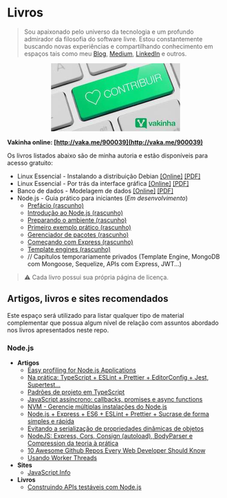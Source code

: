 # Livros

> Sou apaixonado pelo universo da tecnologia e um profundo admirador da filosofia do software livre. Estou constantemente buscando novas experiências e compartilhando conhecimento em espaços tais como meu [Blog](https://fabiojanio.com), [Medium](http://medium.com/@fabiojanio), [LinkedIn](http://linkedin.com/in/fabiojanio) e outros.

<p align="center">
  <img src="vakinha.jpg">
</p>

**Vakinha online: [http://vaka.me/900039](http://vaka.me/900039)**

Os livros listados abaixo são de minha autoria e estão disponíveis para acesso gratuito:

  - Linux Essencial - Instalando a distribuição Debian [[Online]](https://fabiojaniolima.gitbooks.io/linux-essencial-instalando-a-distribuicao-debian/content) [[PDF]](https://www.dropbox.com/s/x5tvywklggku6mv/linux-instalando_a_distribuicao_debian.pdf)
  - Linux Essencial - Por trás da interface gráfica [[Online]](https://fabiojaniolima.gitbooks.io/linux-essencial-por-tras-da-interface-grafica/content) [[PDF]](https://www.dropbox.com/s/xufjcqhfawueybj/linux-por_tras_da_interface_grafica.pdf)
  - Banco de dados - Modelagem de dados [[Online]](https://fabiojaniolima.gitbooks.io/banco-de-dados-modelagem-de-dados/content) [[PDF]](https://www.dropbox.com/s/3hwdxvrvfx2h10u/banco_de_dados-modelagem_de_dados.pdf)
  - Node.js - Guia prático para iniciantes (*Em desenvolvimento*)
    - [Prefácio (rascunho)](https://www.notion.so/Pref-cio-868160e1b4eb4f8297bc6c4ff8d9d553)
    - [Introdução ao Node.js (rascunho)](https://www.notion.so/Introdu-o-ao-Node-js-40c5745fc5734fb1a9ffbcfe7721eede)
    - [Preparando o ambiente (rascunho)](https://www.notion.so/Preparando-o-ambiente-1f8c3e3ebc574e9e805de2925c42fc98)
    - [Primeiro exemplo prático (rascunho)](https://www.notion.so/Primeiro-exemplo-pr-tico-8525500c021f4c1f800e32a74b19a6dd)
    - [Gerenciador de pacotes (rascunho)](https://www.notion.so/Gerenciador-de-pacotes-0a77dd6ce48747ecaa23a5ff5e9668c7)
    - [Começando com Express (rascunho)](https://www.notion.so/Come-ando-com-Express-194bef88bf5a4520af33ff5b16746d63)
    - [Template engines (rascunho)](https://www.notion.so/Template-engines-ee463e05b61d49db9ee922c0edac746e)
    - // Capítulos temporariamente privados (Template Engine, MongoDB com Mongoose, Sequelize, APIs com Express, JWT...)

> :warning: Cada livro possui sua própria página de licença.

## Artigos, livros e sites recomendados

Este espaço será utilizado para listar qualquer tipo de material complementar que possua algum nível de relação com assuntos abordado nos livros apresentados neste repo.

### Node.js
- **Artigos**
   - [Easy profiling for Node.js Applications](https://nodejs.org/en/docs/guides/simple-profiling) 
   - [Na prática: TypeScript + ESLint + Prettier + EditorConfig + Jest, Supertest…](https://link.medium.com/789gxT3G18)
   - [Padrões de projeto em TypeScript](https://refactoring.guru/pt-br/design-patterns/typescript)
   - [JavaScript assíncrono: callbacks, promises e async functions](https://medium.com/@alcidesqueiroz/javascript-ass%C3%ADncrono-callbacks-promises-e-async-functions-9191b8272298)
   - [NVM - Gerencie múltiplas instalações do Node.js](https://medium.com/@fabiojanio/nvm-gerencie-múltiplas-instalações-do-node-js-6fcd0f13aaf7)
   - [Node.js + Express + ES6 + ESLint + Prettier + Sucrase de forma simples e rápida](https://medium.com/@fabiojanio/node-js-express-es6-eslint-sucrase-de-forma-simples-e-rápida-8467fcfae728)
   - [Evitando a serialização de propriedades dinâmicas de objetos](http://cangaceirojavascript.com.br/evitando-serializacao-propriedades-dinamicas-objetos/)
   - [NodeJS: Express, Cors, Consign (autoload), BodyParser e Compression da teoria à prática](https://medium.com/@fabiojanio/nodejs-express-cors-consign-autoload-bodyparser-e-compression-na-prática-fbfc12e46ff4)
   - [10 Awesome Github Repos Every Web Developer Should Know](https://medium.com/better-programming/10-awesome-github-repos-every-web-developer-should-know-15288c8533f1)
   - [Usando Worker Threads](https://imasters.com.br/front-end/usando-worker-threads-no-node-js)
- **Sites**
  - [JavaScript.Info](https://javascript.info)
- **Livros**
  - [Construindo APIs testáveis com Node.js](https://leanpub.com/construindo-apis-testaveis-com-nodejs/)